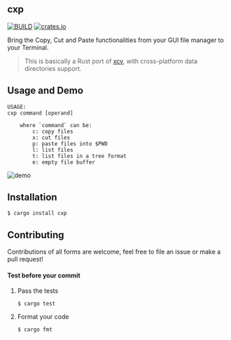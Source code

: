 ## cxp

[![BUILD](https://github.com/stevelauc/cxp/workflows/Rust/badge.svg)](https://github.com/stevelauc/cxp/actions/workflows/rust.yml)
[![crates.io](https://img.shields.io/crates/v/cxp.svg)](https://crates.io/crates/cxp)

Bring the Copy, Cut and Paste functionalities from your GUI file manager to your
Terminal.

> This is basically a Rust port of [xcv](https://github.com/busterc/xcv), with 
> cross-platform data directories support.

## Usage and Demo

```
USAGE:
cxp command [operand]

    where `command` can be:
        c: copy files
        x: cut files
        p: paste files into $PWD
        l: list files
        t: list files in a tree format
        e: empty file buffer
```

![demo](https://user-images.githubusercontent.com/96880612/195283213-5e1f45eb-0285-4098-b00e-b6700715de0e.gif)

## Installation

```shell
$ cargo install cxp
```

## Contributing

Contributions of all forms are welcome, feel free to file an issue or make a 
pull request!

#### Test before your commit

1. Pass the tests

   ```shell
   $ cargo test
   ``` 
2. Format your code

   ```shell
   $ cargo fmt
   ```
